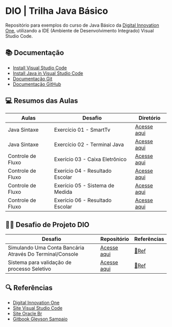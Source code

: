 # DIO | Trilha Java Básico

Repositório para exemplos do curso de Java Básico da [Digital Innovation One](https://www.dio.me/), utilizando a IDE (Ambiente de Desenvolvimento Integrado) Visual Studio Code.

## 📚 Documentação
- [Install Visual Studio Code](https://code.visualstudio.com/)
- [Install Java in Visual Studio Code](https://code.visualstudio.com/docs/languages/java)
- [Documentação Git](https://www.git-scm.com/doc)
- [Documentação GitHub](https://docs.github.com/)

## 💻 Resumos das Aulas

| Aulas | Desafio| Diretório |
|-------|---------|---------|
|Java Sintaxe|Exercício 01 - SmartTv | [Acesse aqui](https://github.com/otavioHFNS/dio-trilha-java-basico/tree/main/SISTEMA-SMAR-TV)|
|Java Sintaxe|Exercício 02 - Terminal Java | [Acesse aqui](https://github.com/otavioHFNS/dio-trilha-java-basico/tree/main/Terminal-java)|
|Controle de Fluxo|Exerício 03 - Caixa Eletrônico|[Acesse aqui](https://github.com/otavioHFNS/dio-trilha-java-basico/blob/main/ControleFluxo/src/CaixaEletronico.java)|
|Controle de Fluxo|Exerício 04 - Resultado Escolar|[Acesse aqui](https://github.com/otavioHFNS/dio-trilha-java-basico/blob/main/ControleFluxo/src/ResultadoEscolar.java)|
|Controle de Fluxo|Exerício 05 - Sistema de Medida|[Acesse aqui](https://github.com/otavioHFNS/dio-trilha-java-basico/blob/main/ControleFluxo/src/SistemaMedida.java)|
|Controle de Fluxo|Exerício 06 - Resultado Escolar|[Acesse aqui](https://github.com/otavioHFNS/dio-trilha-java-basico/blob/main/ControleFluxo/src/PlanoOperadora.java)|

## 👨‍💻 Desafio de Projeto DIO
|Desafio| Repositório|Referências|
|-------|------------|----------|
|Simulando Uma Conta Bancária Através Do Terminal/Console| [Acesse aqui]()|[🔗Ref](https://github.com/digitalinnovationone/trilha-java-basico/tree/main/desafios/sintaxe)
|Sistema para validação de processo Seletivo|[Acesse aqui]()|[🔗Ref]()|
## 🔍 Referências 
- [Digital Innovation One](https://www.dio.me/)
- [Site Visual Studio Code](https://code.visualstudio.com/)
- [Site Oracle Br](https://www.oracle.com/br/java/)
- [Gitbook Gleyson Sampaio](https://glysns.gitbook.io/java-basico/)
